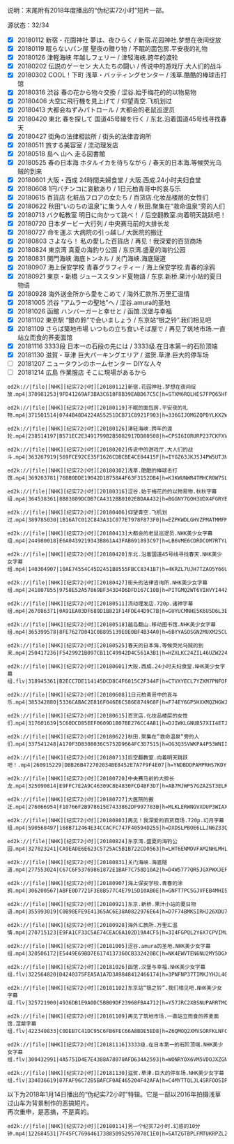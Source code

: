 说明：末尾附有2018年度播出的“伪纪实72小时”短片一部。  

源状态：32/34
- [x] 20180112 新宿・花園神社 夢は、夜ひらく / 新宿.花园神社.梦想在夜间绽放
- [x] 20180119 眠らないパン屋 聖夜の贈り物 / 不眠的面包房.平安夜的礼物
- [x] 20180126 津軽海峡 年越しフェリー / 津轻海峡.跨年的渡轮
- [x] 20180202 伝説のゲーセン 大人たちの闘い / 传说中的游戏厅.大人们的战斗
- [x] 20180302 COOL！下町 浅草・バッティングセンター / 浅草.酷酷的棒球击打馆
- [x] 20180316 渋谷 春の花から物々交換 / 涩谷.始于梅花的的以物易物
- [x] 20180406 大空に飛行機を見上げて / 仰望青空.飞机划过
- [x] 20180413 大都会ねずみパトロール / 大都会的老鼠巡逻员
- [x] 20180420 東北 春を探して 国道45号線を行く / 东北.沿着国道45号线寻找春天
- [x] 20180427 街角の法律相談所 / 街头的法律咨询所
- [x] 20180511 旅する美容室 / 流动理发店
- [x] 20180518 島へ 山へ 走る図書館
- [x] 20180525 春の日本海 ホタルイカを待ちながら / 春天的日本海.等候荧光乌贼的到来
- [x] 20180601 大阪・西成 24時間夫婦食堂 / 大阪.西成.24小时夫妇食堂
- [x] 20180608 1円パチンコに哀歓あり / 1日元柏青哥中的哀与乐
- [x] 20180615 百貨店 化粧品フロアの女たち / 百货店.化妆品楼层的女性们
- [x] 20180622 秋田“いのちの温泉”に集う人々 / 秋田.聚集在”救命温泉“旁的人们
- [x] 20180713 バク転教室 明日に向かって跳べ！ / 后空翻教室.向着明天跳跃吧！
- [x] 20180720 日本ダービー大行列 / 中央赛马前的大排长龙
- [x] 20180727 命を運ぶ 大病院の引っ越し/ 大医院的搬迁
- [x] 20180803 さよなら！ 私の愛した百貨店 / 再见！我深爱的百货商场
- [x] 20180824 東京湾 真夏の海釣り公園 / 东京湾.盛夏的海钓公园
- [x] 20180831 関門海峡 海底トンネル / 关门海峡.海底隧道
- [x] 20180907 海上保安学校 青春グラフィティー / 海上保安学校.青春的涂鸦
- [x] 20180921 東京・新橋 ジューススタンド夏物語 / 东京.新桥.果汁小站的夏日物语
- [x] 20180928 海外送金所から愛をこめて / 海外汇款所.万里汇温情
- [x] 20181005 渋谷 “アムラーの聖地”へ  / 涩谷.amura的圣地
- [x] 20181026 函館 ハンバーガーと幸せと / 函馆.汉堡与幸福
- [x] 20181102 東京駅 “銀の鈴”で会いましょう / 东京站“银之铃”.我们相见吧
- [x] 20181109 さらば築地市場 いつもの立ち食いそば屋で / 再见了筑地市场.一直站立而食的荞麦面馆
- [x] 20181116 3333段 日本一の石段の先には / 3333级.在日本第一的石阶顶端
- [x] 20181130 滋賀・草津 巨大パーキングエリア / 滋贺.草津.巨大的停车场
- [ ] 20181207 ニュータウンのホームセンター DIYな人々
- [ ] 20181214 広島 作業服店 そこに現場があるから
```
ed2k://|file|[NHK][纪实72小时][20180112]新宿.花园神社.梦想在夜间绽放.mp4|370981253|9FD41269AF3BA3C618F8B39EABD67C5C|h=STXM6RQLHES7FPQ65HFCIJC54X36AVSI|/

ed2k://|file|[NHK][纪实72小时][20180119]不眠的面包房.平安夜的礼物.mp4|371501514|0744B48D4224A55251DCB71C8921F903|h=336GIJOMGZQPDYLKX2WOO3UE7OWHVO4A|/

ed2k://|file|[NHK][纪实72小时][20180126]津轻海峡.跨年的渡轮.mp4|238514197|B571EC2E3491799B2B5082917DD80508|h=CPSI6IORURP237CKFXVAAMOBBGVOFS4Y|/

ed2k://|file|[NHK][纪实72小时][20180202]传说中的游戏厅.大人们的战斗.mp4|363267919|569FCE92CE35F1626CDBCBE4CE04415F|h=IYGZ63JKJSJ4PW5UTJNWN7EWGRNRGY2Q|/

ed2k://|file|[NHK][纪实72小时][20180302]浅草.酷酷的棒球击打馆.mp4|369203781|76BB0DDE19042D1B758A4F63F3152DB4|h=K3KWUNWR4TMHCROW7SLA6Y6U2TOSKWMX|/

ed2k://|file|[NHK][纪实72小时][20180316]涩谷.始于梅花的的以物易物.秋秋字幕组.mp4|364538361|8B83809DCDB7CA4312BB0102EBDAA432|h=BGGNY7GOH3UDX4FGRYBBQCZOUGA7SCBM|/

ed2k://|file|[NHK][纪实72小时][20180406]仰望青空.飞机划过.mp4|389785030|1B16A7C012C843A31C077E7978F873F0|h=EZPKWDLGHVZPMATMMFMHTNUAYD6NQIR5|/

ed2k://|file|[NHK][纪实72小时][20180413]大都会的老鼠巡逻员.NHK美少女字幕组.mp4|244980018|E6A0439219343B861A43FAB691893C97|h=LB6VME6CDRDCOM7RTYLIXA6FVHWLVAIM|/

ed2k://|file|[NHK][纪实72小时][20180420]东北.沿着国道45号线寻找春天.NHK美少女字幕组.mp4|140304907|10AE74554C45D2451B8555FBCC8341B7|h=4KRZL7UJH7TZAO5Y66UMQART6OYLFRJX|/

ed2k://|file|[NHK][纪实72小时][20180427]街头的法律咨询所.NHK美少女字幕组.mp4|241807855|9758E52A57869BF343D4D6DFD167C10B|h=PITGMQ2WT6VIHVYI44ZBAAZYMKLVBPYT|/

ed2k://|file|[NHK][纪实72小时][20180511]流动理发店.720p.诸神字幕组.mp4|267086371|0A91EA03DF689D1B821F14FDE44D9C7B|h=GUYUCMNHE5K6U5D6L3EDF4QXX2SV5YE3|/

ed2k://|file|[NHK][纪实72小时][20180518]越岛翻山.移动图书馆.NHK美少女字幕组.mp4|365399578|8FE7627D041C0B895139E0E0BF4B34A0|h=6BYYASOSGN2MUXM25CUVYLBSXWFFM37S|/

ed2k://|file|[NHK][纪实72小时][20180525]春天的日本海.等候荧光乌贼的到来.mp4|250417236|F5429921B097CB11C49942D4C561A3B1|h=HZXLKC24ZIL46UZW224ML7ZWDY5FK7OF|/

ed2k://|file|[NHK][纪实72小时][20180601]大阪.西成.24小时夫妇食堂.NHK美少女字幕组.flv|318945361|B2ECC7DE114145DCD8C4F6815C2F344F|h=CTVXYECL7YZXM7PNFOFVVOKTVAMGSSXU|/

ed2k://|file|[NHK][纪实72小时][20180608]1日元柏青哥中的哀与乐.mp4|385342880|5336CABAC2E816F046E6C586E874968F|h=F74EY6GP5HXXMQZHGWJRBF62Q37QYXUQ|/

ed2k://|file|[NHK][纪实72小时][20180615]百货店.化妆品楼层的女性们.mp4|317601639|5C60DCD85EEF0609D1B07BE276CC4AB1|h=DJIWKLGNUB57XII4ETJME7RLK7HOE2WS|/

ed2k://|file|[NHK][纪实72小时][20180622]秋田.聚集在”救命温泉“旁的人们.mp4|337541248|A170F3D8308036C5752D9664FC3D7515|h=OG3Q3SVWKPA4P53WNIIUCWCET3DSKNC2|/

ed2k://|file|[NHK][纪实72小时][20180713]后空翻教室.向着明天跳跃吧！.mp4|260915229|DBB26B472702034BE8452E7A7F9F4E07|h=YNDBDDPAMPRHS7KDYJ2274OWAB26QWGV|/

ed2k://|file|[NHK][纪实72小时][20180720]中央赛马前的大排长龙.mp4|325090814|E9FFC7E2A9C46309C8E4830FCD4BF3D7|h=AB7MJWP57GZAZST3ELROJX36N2S4NPUL|/

ed2k://|file|[NHK][纪实72小时][20180727]大医院的搬迁.mp4|276066954|F10766F2B978615E7433862DF997783B|h=MLKLERWNGVXOUP3WIAXPKDCVJANBL2QO|/

ed2k://|file|[NHK][纪实72小时][20180803]再见！我深爱的百货商场.720p.幻月字幕组.mp4|590568497|168B712464E34CCACFC747F40594D255|h=DXDSLPBOE6LLJN6Z33QIBZ4AJ7OSWVIL|/

ed2k://|file|[NHK][纪实72小时][20180824]东京湾.盛夏的海钓公园.mp4|327023241|CA9EADE6E623C5725AC5B1B722CD0563|h=LHT6ENMDVFAM2NHLMHLRIFR7MW5VN6KY|/

ed2k://|file|[NHK][纪实72小时][20180831]关门海峡.海底隧道.mp4|277553024|C67C6F53769861872E1BAF7C758D10A2|h=D4W5777QR5JGXPWXJEFPJFHZ4QHS3K4S|/

ed2k://|file|[NHK][纪实72小时][20180907]海上保安学校.青春的涂鸦.mp4|306200567|ABFE0D7721F3E8B577C4E7915D10AB0E|h=GNFT7PC5GJVFEB4MHI5B2KDX3PTXHZCC|/

ed2k://|file|[NHK][纪实72小时][20180921]东京.新桥.果汁小站的夏日物语.mp4|355993019|C0B98EFE9E41365AC6E38A0822976E64|h=D7F74BMKSIRHJ26XDU7QWUYNXKBX7F3U|/

ed2k://|file|[NHK][纪实72小时][20180928]海外汇款所.万里汇温情.mp4|270715123|E9FA1CF33C5AE74CEAC6A102D19A4CF5|h=3I4FGPQL2Y6X7CPVIMULFIEIQHWBN3PH|/

ed2k://|file|[NHK][纪实72小时][20181005]涩谷.amura的圣地.NHK美少女字幕组.mp4|320506172|E5449E69BD7E6174137360CB332420BC|h=NK4EWVTEN6NU2MY5DGXSBTNULDOICVBN|/

ed2k://|file|[NHK][纪实72小时][20181026]函馆.汉堡与幸福.NHK美少女字幕组.flv|322564820|D4240375FEA5A1A7D3A9848412466174|h=3PNFNP37TIMXJYHJL4GHEEOECC2J735O|/

ed2k://|file|[NHK][纪实72小时][20181102]东京站“银之铃”.我们相见吧.NHK美少女字幕组.flv|325721900|4936DB1E9A0DC5BB09DF23968FBA4712|h=Y57JRC2XBSNUPARRTMQOFRNQUPYHI45U|/

ed2k://|file|[NHK][纪实72小时][20181109]再见了筑地市场.一直站立而食的荞麦面馆.涅槃字幕组.flv|422340833|C0DEB7C41DC95C6FB6FEC66A8BDE5ED8|h=Z6QMOQ2XMVSORFKLNFCXC2AXRBCUSB4D|/

ed2k://|file|[NHK][纪实72小时][20181116]3333级.在日本第一的石阶顶端.NHK美少女字幕组.flv|300432991|4A5751D4E7E4388A78070AFD634A2593|h=WONRYOX6VM5VDOJXZGN7WLJ3ELJ473UE|/

ed2k://|file|[NHK][纪实72小时][20181130]滋贺.草津.巨大的停车场.NHK美少女字幕组.flv|334036619|07FAF96C72B5BAFCF0AE465204F42AFA|h=C4MYTTQLJL4SRFOOSIRXLTCKBN6JWCIW|/

```
以下为2018年1月14日播出的“伪纪实72小时”特辑。它是一部以2016年拍摄浅草过山车为背景制作的恶搞短片。  
再次重申，是恶搞，不是真的。  
```
ed2k://|file|[NHK][纪实72小时][20180114]另一个纪实72小时.幻惑的10分钟.mp4|122684531|7F45FC7696461738850952957078C1E0|h=SATZGTBPLFMTUKRPZL2BLYOMGF3TK74R|/
```
